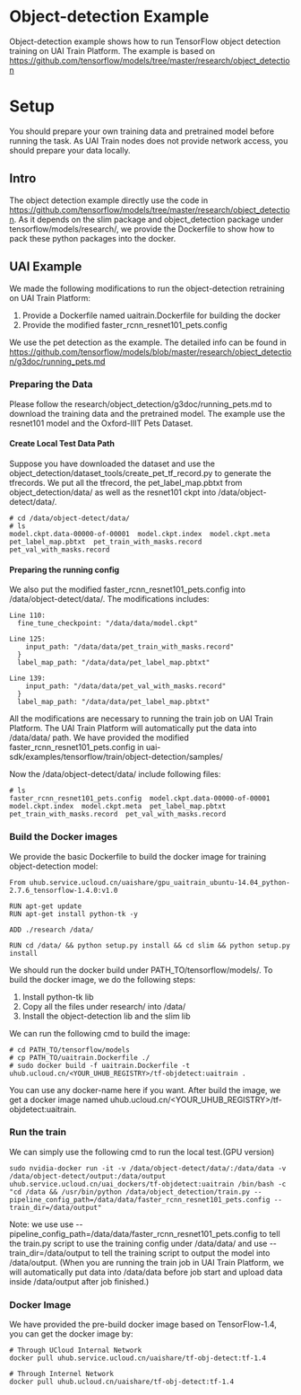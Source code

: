 # Object-detection Example
Object-detection example shows how to run TensorFlow object detection training on UAI Train Platform. The example is based on https://github.com/tensorflow/models/tree/master/research/object_detection

# Setup
You should prepare your own training data and pretrained model before running the task. As UAI Train nodes does not provide network access, you should prepare your data locally.

## Intro
The object detection example directly use the code in https://github.com/tensorflow/models/tree/master/research/object_detection. As it depends on the slim package and object\_detection package under tensorflow/models/research/, we provide the Dockerfile to show how to pack these python packages into the docker.

## UAI Example
We made the following modifications to run the object-detection retraining on UAI Train Platform:

1. Provide a Dockerfile named uaitrain.Dockerfile for building the docker
2. Provide the modified faster\_rcnn\_resnet101\_pets.config

We use the pet detection as the example. The detailed info can be found in https://github.com/tensorflow/models/blob/master/research/object_detection/g3doc/running_pets.md

### Preparing the Data
Please follow the research/object\_detection/g3doc/running\_pets.md to download the training data and the pretrained model. The example use the resnet101 model and the Oxford-IIIT Pets Dataset.

#### Create Local Test Data Path
Suppose you have downloaded the dataset and use the object\_detection/dataset\_tools/create\_pet\_tf\_record.py to generate the tfrecords. We put all the tfrecord, the pet\_label\_map.pbtxt from object\_detection/data/ as well as the resnet101 ckpt into /data/object-detect/data/. 

    # cd /data/object-detect/data/
    # ls
    model.ckpt.data-00000-of-00001  model.ckpt.index  model.ckpt.meta  pet_label_map.pbtxt  pet_train_with_masks.record  pet_val_with_masks.record

#### Preparing the running config
We also put the modified faster\_rcnn\_resnet101\_pets.config into /data/object-detect/data/. The modifications includes:

    Line 110:
      fine_tune_checkpoint: "/data/data/model.ckpt"
      
    Line 125:
        input_path: "/data/data/pet_train_with_masks.record"
      }
      label_map_path: "/data/data/pet_label_map.pbtxt"
    
    Line 139:
        input_path: "/data/data/pet_val_with_masks.record"
      }
      label_map_path: "/data/data/pet_label_map.pbtxt"
      
All the modifications are necessary to running the train job on UAI Train Platform. The UAI Train Platform will automatically put the data into /data/data/ path. We have provided the modified faster\_rcnn\_resnet101\_pets.config in uai-sdk/examples/tensorflow/train/object-detection/samples/

Now the /data/object-detect/data/ include following files:

    # ls
    faster_rcnn_resnet101_pets.config  model.ckpt.data-00000-of-00001  model.ckpt.index  model.ckpt.meta  pet_label_map.pbtxt  pet_train_with_masks.record  pet_val_with_masks.record

### Build the Docker images
We provide the basic Dockerfile to build the docker image for training object-detection model:

    From uhub.service.ucloud.cn/uaishare/gpu_uaitrain_ubuntu-14.04_python-2.7.6_tensorflow-1.4.0:v1.0

    RUN apt-get update 
    RUN apt-get install python-tk -y

    ADD ./research /data/

    RUN cd /data/ && python setup.py install && cd slim && python setup.py install

We should run the docker build under PATH\_TO/tensorflow/models/. To build the docker image, we do the following steps:

1. Install python-tk lib
2. Copy all the files under research/ into /data/
3. Install the object-detection lib and the slim lib

We can run the following cmd to build the image:

    # cd PATH_TO/tensorflow/models
    # cp PATH_TO/uaitrain.Dockerfile ./
    # sudo docker build -f uaitrain.Dockerfile -t uhub.ucloud.cn/<YOUR_UHUB_REGISTRY>/tf-objdetect:uaitrain .
    
You can use any docker-name here if you want. After build the image, we get a docker image named uhub.ucloud.cn/<YOUR_UHUB_REGISTRY>/tf-objdetect:uaitrain.

### Run the train
We can simply use the following cmd to run the local test.(GPU version)

    sudo nvidia-docker run -it -v /data/object-detect/data/:/data/data -v /data/object-detect/output:/data/output uhub.service.ucloud.cn/uai_dockers/tf-objdetect:uaitrain /bin/bash -c "cd /data && /usr/bin/python /data/object_detection/train.py --pipeline_config_path=/data/data/faster_rcnn_resnet101_pets.config --train_dir=/data/output"
    
Note: we use use --pipeline\_config\_path=/data/data/faster\_rcnn\_resnet101\_pets.config to tell the train.py script to use the training config under /data/data/ and use --train\_dir=/data/output to tell the training script to output the model into /data/output. (When you are running the train job in UAI Train Platform, we will automatically put data into /data/data before job start and upload data inside /data/output after job finished.)

### Docker Image
We have provided the pre-build docker image based on TensorFlow-1.4, you can get the docker image by:

    # Through UCloud Internal Network
    docker pull uhub.service.ucloud.cn/uaishare/tf-obj-detect:tf-1.4

    # Through Internel Network
    docker pull uhub.ucloud.cn/uaishare/tf-obj-detect:tf-1.4

